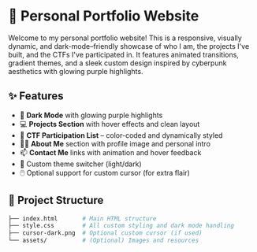 # 🔮 Personal Portfolio Website

Welcome to my personal portfolio website! This is a responsive, visually dynamic, and dark-mode–friendly showcase of who I am, the projects I've built, and the CTFs I've participated in. It features animated transitions, gradient themes, and a sleek custom design inspired by cyberpunk aesthetics with glowing purple highlights.

## ✨ Features

- 🌙 **Dark Mode** with glowing purple highlights  
- 💻 **Projects Section** with hover effects and clean layout  
- 🧠 **CTF Participation List** – color-coded and dynamically styled  
- 🧑‍💼 **About Me** section with profile image and personal intro  
- 📫 **Contact Me** links with animation and hover feedback  
- 🎨 Custom theme switcher (light/dark)  
- 🖱️ Optional support for custom cursor (for extra flair)

## 📁 Project Structure

```bash
├── index.html       # Main HTML structure
├── style.css        # All custom styling and dark mode handling
├── cursor-dark.png  # Optional custom cursor (if used)
└── assets/          # (Optional) Images and resources
